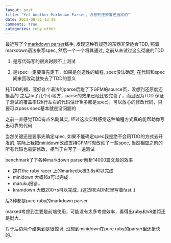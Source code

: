 ```yaml
---
layout: post
title: "Yet Another Markdown Parser, 没想到还原度还挺高的"
date: 2013-08-31 13:48
comments: true
categories: ruby other
---
```


最近写了个[markdown parser][minidown]练手, 发现这种有规范的东西非常适合TDD, 照着markdown语法来写spec, 然后一个一个将其通过, 之前从未试过这么彻底的TDD


1. 是写代码写的很爽时顾不上测试

2. 是spec一定要事先定下，如果是创造性的编程, spec没法确定, 在代码和spec间来回改动就失去了TDD的意义

托TDD的福，写好各个语法的parse后跑了下GFM的source页，没想到还原度还挺高的
之后fix了几个小地方，parse的效果已经比较完善了，而且因为TDD 保证了测试的覆盖率(2k行左右的代码估计1k多都是spec)，可以放心的修改代码，只要可以pass spec基本就是没问题的

之前一直感觉TDD有点名副其实, 经过这次实践感觉这种编程方式真的能帮助你写出可靠的代码

当然关键还是要事先确定spec, 如果不能确定spec我是绝不会用TDD的方式去开发的, 实际上我把[minidown][minidown]改成支持GFM时就改动了一些spec, 当然相应之前的所有代码也需要修改，相当于白写了一遍测试


benchmark了下各种markdown parser解析14000篇文章的效率

* 跑在the ruby racer 上的marked大概3.8s可以完成
* minidown 大概16s可以完成
* maruku报错..
* kramdown 大概200+s可以完成...(这货README里写着fast..)

后3种都是pure ruby的markdown parser

marked考虑到主要是前端使用，可能没有太多考虑效率，看得出ruby和v8差距还是挺大...

对于后边两个结果到是很惊讶, 没想到minidown在pure ruby的parser里还挺快的..


[minidown]: https://github.com/jjyr/minidown